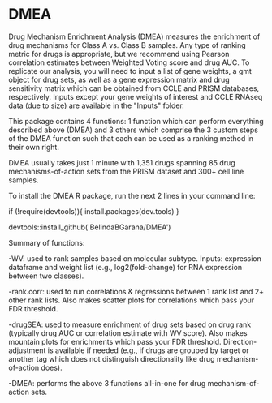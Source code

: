 # DMEA
Drug Mechanism Enrichment Analysis (DMEA) measures the enrichment of drug mechanisms for Class A vs. Class B samples. Any type of ranking metric for drugs is appropriate, but we recommend using Pearson correlation estimates between Weighted Voting score and drug AUC. To replicate our analysis, you will need to input a list of gene weights, a gmt object for drug sets, as well as a gene expression matrix and drug sensitivity matrix which can be obtained from CCLE and PRISM databases, respectively. Inputs except your gene weights of interest and CCLE RNAseq data (due to size) are available in the "Inputs" folder.

This package contains 4 functions: 1 function which can perform everything described above (DMEA) and 3 others which comprise the 3 custom steps of the DMEA function such that each can be used as a ranking method in their own right.

DMEA usually takes just 1 minute with 1,351 drugs spanning 85 drug mechanisms-of-action sets from the PRISM dataset and 300+ cell line samples.

To install the DMEA R package, run the next 2 lines in your command line:

if (!require(devtools)){ install.packages(dev.tools) }

devtools::install_github('BelindaBGarana/DMEA')

Summary of functions:

-WV: used to rank samples based on molecular subtype. Inputs: expression dataframe and weight list (e.g., log2(fold-change) for RNA expression between two classes).

-rank.corr: used to run correlations & regressions between 1 rank list and 2+ other rank lists. Also makes scatter plots for correlations which pass your FDR threshold.

-drugSEA: used to measure enrichment of drug sets based on drug rank (typically drug AUC or correlation estimate with WV score). Also makes mountain plots for enrichments which pass your FDR threshold. Direction-adjustment is available if needed (e.g., if drugs are grouped by target or another tag which does not distinguish directionality like drug mechanism-of-action does).

-DMEA: performs the above 3 functions all-in-one for drug mechanism-of-action sets.

